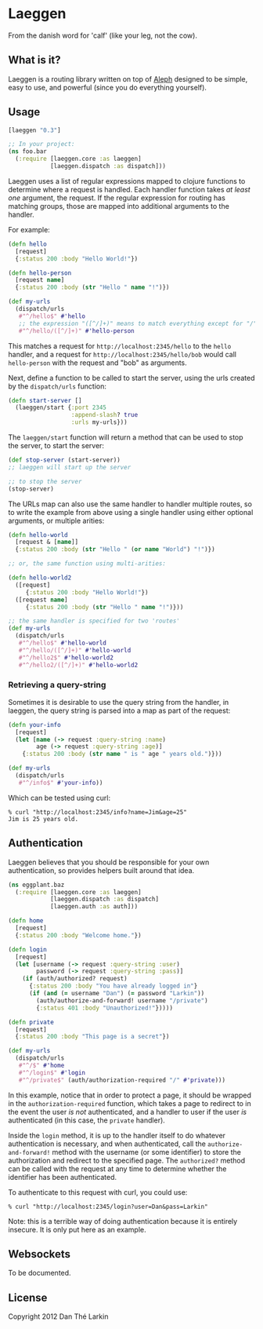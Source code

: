 # Laeggen

From the danish word for 'calf' (like your leg, not the cow).

## What is it?

Laeggen is a routing library written on top of
[Aleph](https://github.com/ztellman/aleph/) designed to be simple,
easy to use, and powerful (since you do everything yourself).

## Usage

```clojure
[laeggen "0.3"]

;; In your project:
(ns foo.bar
  (:require [laeggen.core :as laeggen]
            [laeggen.dispatch :as dispatch]))
```

Laeggen uses a list of regular expressions mapped to clojure functions
to determine where a request is handled. Each handler function takes
_at least one_ argument, the request. If the regular expression for
routing has matching groups, those are mapped into additional
arguments to the handler.

For example:

```clojure
(defn hello
  [request]
  {:status 200 :body "Hello World!"})

(defn hello-person
  [request name]
  {:status 200 :body (str "Hello " name "!")})

(def my-urls
  (dispatch/urls
   #"^/hello$" #'hello
   ;; the expression "([^/]+)" means to match everything except for "/"
   #"^/hello/([^/]+)" #'hello-person
```

This matches a request for `http://localhost:2345/hello` to the
`hello` handler, and a request for `http://localhost:2345/hello/bob`
would call `hello-person` with the request and "bob" as arguments.

Next, define a function to be called to start the server, using the
urls created by the `dispatch/urls` function:

```clojure
(defn start-server []
  (laeggen/start {:port 2345
                  :append-slash? true
                  :urls my-urls}))
```

The `laeggen/start` function will return a method that can be used to
stop the server, to start the server:

```clojure
(def stop-server (start-server))
;; laeggen will start up the server

;; to stop the server
(stop-server)
```

The URLs map can also use the same handler to handler multiple routes,
so to write the example from above using a single handler using either
optional arguments, or multiple arities:

```clojure
(defn hello-world
  [request & [name]]
  {:status 200 :body (str "Hello " (or name "World") "!")})

;; or, the same function using multi-arities:

(defn hello-world2
  ([request]
     {:status 200 :body "Hello World!"})
  ([request name]
     {:status 200 :body (str "Hello " name "!")}))

;; the same handler is specified for two 'routes'
(def my-urls
  (dispatch/urls
   #"^/hello$" #'hello-world
   #"^/hello/([^/]+)" #'hello-world
   #"^/hello2$" #'hello-world2
   #"^/hello2/([^/]+)" #'hello-world2
```

### Retrieving a query-string

Sometimes it is desirable to use the query string from the handler, in
laeggen, the query string is parsed into a map as part of the request:

```clojure
(defn your-info
  [request]
  (let [name (-> request :query-string :name)
        age (-> request :query-string :age)]
    {:status 200 :body (str name " is " age " years old.")}))

(def my-urls
  (dispatch/urls
   #"^/info$" #'your-info))
```

Which can be tested using curl:

```
% curl "http://localhost:2345/info?name=Jim&age=25"
Jim is 25 years old.
```

## Authentication

Laeggen believes that you should be responsible for your own
authentication, so provides helpers built around that idea.

```clojure
(ns eggplant.baz
  (:require [laeggen.core :as laeggen]
            [laeggen.dispatch :as dispatch]
            [laeggen.auth :as auth]))

(defn home
  [request]
  {:status 200 :body "Welcome home."})

(defn login
  [request]
  (let [username (-> request :query-string :user)
        password (-> request :query-string :pass)]
    (if (auth/authorized? request)
      {:status 200 :body "You have already logged in"}
      (if (and (= username "Dan") (= password "Larkin"))
        (auth/authorize-and-forward! username "/private")
        {:status 401 :body "Unauthorized!"}))))

(defn private
  [request]
  {:status 200 :body "This page is a secret"})

(def my-urls
  (dispatch/urls
   #"^/$" #'home
   #"^/login$" #'login
   #"^/private$" (auth/authorization-required "/" #'private)))
```

In this example, notice that in order to protect a page, it should be
wrapped in the `authorization-required` function, which takes a page
to redirect to in the event the user *is not* authenticated, and a
handler to user if the user *is* authenticated (in this case, the
`private` handler).

Inside the `login` method, it is up to the handler itself to do
whatever authentication is necessary, and when authenticated, call the
`authorize-and-forward!` method with the username (or some identifier)
to store the authorization and redirect to the specified page. The
`authorized?` method can be called with the request at any time to
determine whether the identifier has been authenticated.

To authenticate to this request with curl, you could use:

```
% curl "http://localhost:2345/login?user=Dan&pass=Larkin"
```

Note: this is a terrible way of doing authentication because it is
entirely insecure. It is only put here as an example.

## Websockets

To be documented.

## License

Copyright 2012 Dan Thé Larkin
